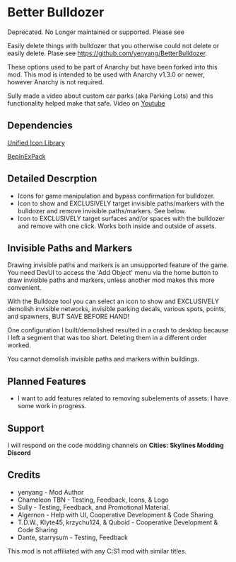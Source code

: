 # Better Bulldozer
Deprecated. No Longer maintained or supported. Please see 

Easily delete things with bulldozer that you otherwise could not delete or easily delete. Plase see https://github.com/yenyang/BetterBulldozer.

These options used to be part of Anarchy but have been forked into this mod. This mod is intended to be used with Anarchy v1.3.0 or newer, however Anarchy is not required.

Sully made a video about custom car parks (aka Parking Lots) and this functionality helped make that safe. Video on [Youtube](https://www.youtube.com/watch?v=IDzKag5WhI0&t=1s)
## Dependencies
[Unified Icon Library](https://thunderstore.io/c/cities-skylines-ii/p/algernon/Unified_Icon_Library/)

[BepInExPack](https://thunderstore.io/c/cities-skylines-ii/p/BepInEx/BepInExPack/)

## Detailed Descrption
* Icons for game manipulation and bypass confirmation for bulldozer.
* Icon to show and EXCLUSIVELY target invisible paths/markers with the bulldozer and remove invisible paths/markers. See below.
* Icon to EXCLUSIVELY target surfaces and/or spaces with the bulldozer and remove with one click. Works both inside and outside of assets.

## Invisible Paths and Markers
Drawing invisible paths and markers is an unsupported feature of the game. You need DevUI to access the 'Add Object' menu via the home button to draw invisible paths and markers, unless another mod makes this more convenient.

With the Bulldoze tool you can select an icon to show and EXCLUSIVELY demolish invisible networks, invisible parking decals, various spots, points, and spawners, BUT SAVE BEFORE HAND!

One configuration I built/demolished resulted in a crash to desktop because I left a segment that was too short. Deleting them in a different order worked.

You cannot demolish invisible paths and markers within buildings.

## Planned Features
* I want to add features related to removing subelements of assets. I have some work in progress.

## Support
I will respond on the code modding channels on **Cities: Skylines Modding Discord**

## Credits 
* yenyang - Mod Author
* Chameleon TBN - Testing, Feedback, Icons, & Logo
* Sully - Testing, Feedback, and Promotional Material.
* Algernon - Help with UI, Cooperative Development & Code Sharing
* T.D.W., Klyte45, krzychu124, & Quboid - Cooperative Development & Code Sharing
* Dante, starrysum - Testing, Feedback

This mod is not affiliated with any C:S1 mod with similar titles. 
